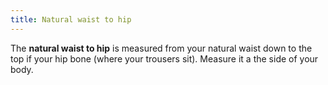 ```yaml
---
title: Natural waist to hip
---
```


The **natural waist to hip** is measured from your natural waist down to the top if your hip bone (where your trousers sit). Measure it a the side of your body.
